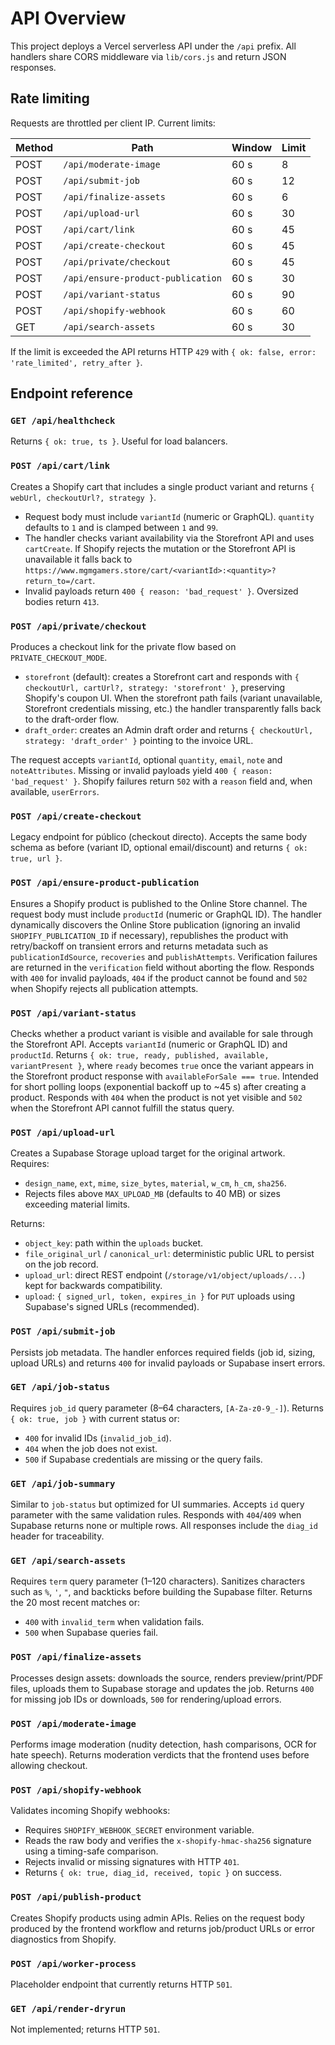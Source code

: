 # API Overview

This project deploys a Vercel serverless API under the `/api` prefix. All handlers share CORS middleware via `lib/cors.js` and return JSON responses.

## Rate limiting

Requests are throttled per client IP. Current limits:

| Method | Path | Window | Limit |
| --- | --- | --- | --- |
| POST | `/api/moderate-image` | 60 s | 8 |
| POST | `/api/submit-job` | 60 s | 12 |
| POST | `/api/finalize-assets` | 60 s | 6 |
| POST | `/api/upload-url` | 60 s | 30 |
| POST | `/api/cart/link` | 60 s | 45 |
| POST | `/api/create-checkout` | 60 s | 45 |
| POST | `/api/private/checkout` | 60 s | 45 |
| POST | `/api/ensure-product-publication` | 60 s | 30 |
| POST | `/api/variant-status` | 60 s | 90 |
| POST | `/api/shopify-webhook` | 60 s | 60 |
| GET | `/api/search-assets` | 60 s | 30 |

If the limit is exceeded the API returns HTTP `429` with `{ ok: false, error: 'rate_limited', retry_after }`.

## Endpoint reference

### `GET /api/healthcheck`

Returns `{ ok: true, ts }`. Useful for load balancers.

### `POST /api/cart/link`

Creates a Shopify cart that includes a single product variant and returns `{ webUrl, checkoutUrl?, strategy }`.

- Request body must include `variantId` (numeric or GraphQL). `quantity` defaults to `1` and is clamped between `1` and `99`.
- The handler checks variant availability via the Storefront API and uses `cartCreate`. If Shopify rejects the mutation or the Storefront API is unavailable it falls back to `https://www.mgmgamers.store/cart/<variantId>:<quantity>?return_to=/cart`.
- Invalid payloads return `400 { reason: 'bad_request' }`. Oversized bodies return `413`.

### `POST /api/private/checkout`

Produces a checkout link for the private flow based on `PRIVATE_CHECKOUT_MODE`.

- `storefront` (default): creates a Storefront cart and responds with `{ checkoutUrl, cartUrl?, strategy: 'storefront' }`, preserving Shopify's coupon UI. When the storefront path fails (variant unavailable, Storefront credentials missing, etc.) the handler transparently falls back to the draft-order flow.
- `draft_order`: creates an Admin draft order and returns `{ checkoutUrl, strategy: 'draft_order' }` pointing to the invoice URL.

The request accepts `variantId`, optional `quantity`, `email`, `note` and `noteAttributes`. Missing or invalid payloads yield `400 { reason: 'bad_request' }`. Shopify failures return `502` with a `reason` field and, when available, `userErrors`.

### `POST /api/create-checkout`

Legacy endpoint for público (checkout directo). Accepts the same body schema as before (variant ID, optional email/discount) and returns `{ ok: true, url }`.

### `POST /api/ensure-product-publication`

Ensures a Shopify product is published to the Online Store channel. The request body must include `productId` (numeric or GraphQL ID). The handler dynamically discovers the Online Store publication (ignoring an invalid `SHOPIFY_PUBLICATION_ID` if necessary), republishes the product with retry/backoff on transient errors and returns metadata such as `publicationIdSource`, `recoveries` and `publishAttempts`. Verification failures are returned in the `verification` field without aborting the flow. Responds with `400` for invalid payloads, `404` if the product cannot be found and `502` when Shopify rejects all publication attempts.

### `POST /api/variant-status`

Checks whether a product variant is visible and available for sale through the Storefront API. Accepts `variantId` (numeric or GraphQL ID) and `productId`. Returns `{ ok: true, ready, published, available, variantPresent }`, where `ready` becomes `true` once the variant appears in the Storefront product response with `availableForSale === true`. Intended for short polling loops (exponential backoff up to ~45 s) after creating a product. Responds with `404` when the product is not yet visible and `502` when the Storefront API cannot fulfill the status query.

### `POST /api/upload-url`

Creates a Supabase Storage upload target for the original artwork. Requires:

- `design_name`, `ext`, `mime`, `size_bytes`, `material`, `w_cm`, `h_cm`, `sha256`.
- Rejects files above `MAX_UPLOAD_MB` (defaults to 40 MB) or sizes exceeding material limits.

Returns:

- `object_key`: path within the `uploads` bucket.
- `file_original_url` / `canonical_url`: deterministic public URL to persist on the job record.
- `upload_url`: direct REST endpoint (`/storage/v1/object/uploads/...`) kept for backwards compatibility.
- `upload`: `{ signed_url, token, expires_in }` for `PUT` uploads using Supabase's signed URLs (recommended).

### `POST /api/submit-job`

Persists job metadata. The handler enforces required fields (job id, sizing, upload URLs) and returns `400` for invalid payloads or Supabase insert errors.

### `GET /api/job-status`

Requires `job_id` query parameter (8–64 characters, `[A-Za-z0-9_-]`). Returns `{ ok: true, job }` with current status or:

- `400` for invalid IDs (`invalid_job_id`).
- `404` when the job does not exist.
- `500` if Supabase credentials are missing or the query fails.

### `GET /api/job-summary`

Similar to `job-status` but optimized for UI summaries. Accepts `id` query parameter with the same validation rules. Responds with `404`/`409` when Supabase returns none or multiple rows. All responses include the `diag_id` header for traceability.

### `GET /api/search-assets`

Requires `term` query parameter (1–120 characters). Sanitizes characters such as `%`, `'`, `"`, and backticks before building the Supabase filter. Returns the 20 most recent matches or:

- `400` with `invalid_term` when validation fails.
- `500` when Supabase queries fail.

### `POST /api/finalize-assets`

Processes design assets: downloads the source, renders preview/print/PDF files, uploads them to Supabase storage and updates the job. Returns `400` for missing job IDs or downloads, `500` for rendering/upload errors.

### `POST /api/moderate-image`

Performs image moderation (nudity detection, hash comparisons, OCR for hate speech). Returns moderation verdicts that the frontend uses before allowing checkout.

### `POST /api/shopify-webhook`

Validates incoming Shopify webhooks:

- Requires `SHOPIFY_WEBHOOK_SECRET` environment variable.
- Reads the raw body and verifies the `x-shopify-hmac-sha256` signature using a timing-safe comparison.
- Rejects invalid or missing signatures with HTTP `401`.
- Returns `{ ok: true, diag_id, received, topic }` on success.

### `POST /api/publish-product`

Creates Shopify products using admin APIs. Relies on the request body produced by the frontend workflow and returns job/product URLs or error diagnostics from Shopify.

### `POST /api/worker-process`

Placeholder endpoint that currently returns HTTP `501`.

### `GET /api/render-dryrun`

Not implemented; returns HTTP `501`.
